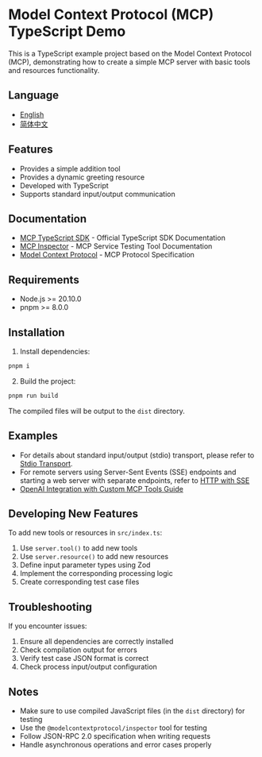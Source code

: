 # Model Context Protocol (MCP) TypeScript Demo

This is a TypeScript example project based on the Model Context Protocol (MCP), demonstrating how to create a simple MCP server with basic tools and resources functionality.

## Language
- [English](README.md)
- [简体中文](README_cn.md)


## Features

- Provides a simple addition tool
- Provides a dynamic greeting resource
- Developed with TypeScript
- Supports standard input/output communication

## Documentation

- [MCP TypeScript SDK](https://github.com/modelcontextprotocol/typescript-sdk) - Official TypeScript SDK Documentation
- [MCP Inspector](https://github.com/modelcontextprotocol/inspector) - MCP Service Testing Tool Documentation
- [Model Context Protocol](https://modelcontextprotocol.io/) - MCP Protocol Specification

## Requirements

- Node.js >= 20.10.0
- pnpm >= 8.0.0

## Installation

1. Install dependencies:

```bash
pnpm i
```

2. Build the project:

```bash
pnpm run build
```

The compiled files will be output to the `dist` directory.

## Examples

* For details about standard input/output (stdio) transport, please refer to [Stdio Transport](stdio.md).
* For remote servers using Server-Sent Events (SSE) endpoints and starting a web server with separate endpoints, refer to [HTTP with SSE](sse.md)
* [OpenAI Integration with Custom MCP Tools Guide](openai_call.md)

## Developing New Features

To add new tools or resources in `src/index.ts`:

1. Use `server.tool()` to add new tools
2. Use `server.resource()` to add new resources
3. Define input parameter types using Zod
4. Implement the corresponding processing logic
5. Create corresponding test case files

## Troubleshooting

If you encounter issues:

1. Ensure all dependencies are correctly installed
2. Check compilation output for errors
3. Verify test case JSON format is correct
4. Check process input/output configuration

## Notes

- Make sure to use compiled JavaScript files (in the `dist` directory) for testing
- Use the `@modelcontextprotocol/inspector` tool for testing
- Follow JSON-RPC 2.0 specification when writing requests
- Handle asynchronous operations and error cases properly